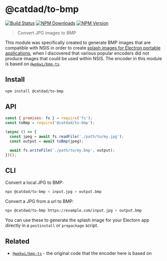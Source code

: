# @catdad/to-bmp

[![Build Status][travis.svg]][travis.link] [![NPM Downloads][npm-downloads.svg]][npm.link] [![NPM Version][npm-version.svg]][npm.link]

[travis.svg]: https://travis-ci.com/catdad-experiments/to-bmp.svg?branch=master
[travis.link]: https://travis-ci.com/catdad-experiments/to-bmp
[npm-downloads.svg]: https://img.shields.io/npm/dm/@catdad/to-bmp.svg
[npm.link]: https://www.npmjs.com/package/@catdad/to-bmp
[npm-version.svg]: https://img.shields.io/npm/v/@catdad/to-bmp.svg

> Convert JPG images to BMP

This module was specifically created to generate BMP images that are compatible with NSIS in order to create [splash images for Electron portable applications](https://github.com/electron-userland/electron-builder/issues/2548), when I discovered that various popular encoders did not produce images that could be used within NSIS. The encoder in this module is based on [`@wokwi/bmp-ts`](https://github.com/wokwi/bmp-ts).

## Install

```bash
npm install @catdad/to-bmp
```

## API

```javascript
const { promises: fs } = require('fs');
const toBmp = require('@catdad/to-bmp');

(async () => {
  const jpeg = await fs.readFile('./path/to/my.jpg');
  const output = await toBmp(jpeg);

  await fs.writeFile('./path/to/my.bmp', output);
})();
```

## CLI

Convert a local JPG to BMP:

```bash
npx @catdad/to-bmp < input.jpg > output.bmp
```

Convert a JPG from a url to BMP:

```bash
npx @catdad/to-bmp https://example.com/input.jpg > output.bmp
```

You can use these to generate the splash image for your Electorn app directly in a `postinstall` or `prepackage` script.

## Related

* [`@wokwi/bmp-ts`](https://github.com/wokwi/bmp-ts) - the original code that the encoder here is based on
